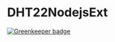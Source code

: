 # DHT22NodejsExt

[![Greenkeeper badge](https://badges.greenkeeper.io/andreymaznyak/DHT22NodejsExt.svg)](https://greenkeeper.io/)
